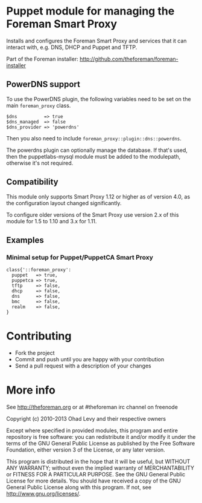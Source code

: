 # Puppet module for managing the Foreman Smart Proxy

Installs and configures the Foreman Smart Proxy and services that it can
interact with, e.g. DNS, DHCP and Puppet and TFTP.

Part of the Foreman installer: http://github.com/theforeman/foreman-installer

## PowerDNS support

To use the PowerDNS plugin, the following variables need to be set on the main
`foreman_proxy` class.

    $dns          => true
    $dns_managed  => false
    $dns_provider => 'powerdns'

Then you also need to include `foreman_proxy::plugin::dns::powerdns`.

The powerdns plugin can optionally manage the database. If that's used, then
the puppetlabs-mysql module must be added to the modulepath, otherwise it's not
required.

## Compatibility

This module only supports Smart Proxy 1.12 or higher as of version 4.0, as the
configuration layout changed significantly.

To configure older versions of the Smart Proxy use version 2.x of this module
for 1.5 to 1.10 and 3.x for 1.11.

## Examples

### Minimal setup for Puppet/PuppetCA Smart Proxy

```puppet
class{'::foreman_proxy':
  puppet   => true,
  puppetca => true,
  tftp     => false,
  dhcp     => false,
  dns      => false,
  bmc      => false,
  realm    => false,
}
```

# Contributing

* Fork the project
* Commit and push until you are happy with your contribution
* Send a pull request with a description of your changes

# More info

See http://theforeman.org or at #theforeman irc channel on freenode

Copyright (c) 2010-2013 Ohad Levy and their respective owners

Except where specified in provided modules, this program and entire
repository is free software: you can redistribute it and/or modify
it under the terms of the GNU General Public License as published by
the Free Software Foundation, either version 3 of the License, or
any later version.

This program is distributed in the hope that it will be useful,
but WITHOUT ANY WARRANTY; without even the implied warranty of
MERCHANTABILITY or FITNESS FOR A PARTICULAR PURPOSE.  See the
GNU General Public License for more details.
You should have received a copy of the GNU General Public License
along with this program.  If not, see <http://www.gnu.org/licenses/>.

